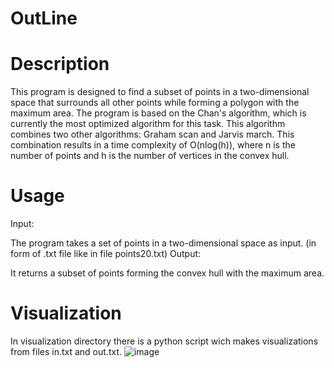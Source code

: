 # OutLine
# Description
This program is designed to find a subset of points in a two-dimensional space that surrounds all other points while forming a polygon with the maximum area. The program is based on the Chan's algorithm, which is currently the most optimized algorithm for this task. This algorithm combines two other algorithms: Graham scan and Jarvis march. This combination results in a time complexity of O(nlog(h)), where n is the number of points and h is the number of vertices in the convex hull.

# Usage
Input:

The program takes a set of points in a two-dimensional space as input. (in form of .txt file like in file points20.txt)
Output:

It returns a subset of points forming the convex hull with the maximum area.

# Visualization
In visualization directory there is a python script wich makes visualizations from files in.txt and out.txt.
![image](https://github.com/AitenAndGo/OutLine/assets/87769038/8663546a-8938-4893-89be-e7a7e2cf615a)

